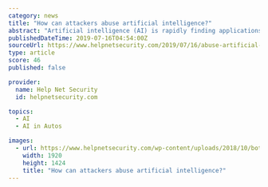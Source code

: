 ```yaml
---
category: news
title: "How can attackers abuse artificial intelligence?"
abstract: "Artificial intelligence (AI) is rapidly finding applications in nearly every walk of life. Self-driving cars, social media networks, cybersecurity companies, and everything in between uses it. But a new report published by the SHERPA consortium – an EU ..."
publishedDateTime: 2019-07-16T04:54:00Z
sourceUrl: https://www.helpnetsecurity.com/2019/07/16/abuse-artificial-intelligence/
type: article
score: 46
published: false

provider:
  name: Help Net Security
  id: helpnetsecurity.com

topics:
  - AI
  - AI in Autos

images:
  - url: https://www.helpnetsecurity.com/wp-content/uploads/2018/10/bot.jpg
    width: 1920
    height: 1424
    title: "How can attackers abuse artificial intelligence?"
---
```

